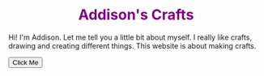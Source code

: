 
<h1> Addison's Crafts </h1>
Hi!  I'm Addison.  Let me tell you a little bit about myself. I really like crafts, drawing and creating different things.  This website is about making crafts.

<head>
 <style>
h1 { text-align:center;
color: purple;}

 </style>
</head>


<script>
function askQuestions () {
alert ("A word I would use to describe me is artistic");
var word = prompt('What is a word you would use to describe you?');
alert("Cool!");
}
</script>
<button onclick="askQuestions()">Click Me</button>

